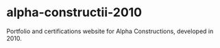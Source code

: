 # alpha-constructii-2010
Portfolio and certifications website for Alpha Constructions, developed in 2010.
